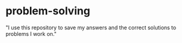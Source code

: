 # problem-solving
"I use this repository to save my answers and the correct solutions to problems I work on."
